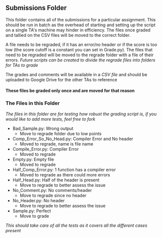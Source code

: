 ## Submissions Folder

This folder contains all of the submissions for a particular assignment. This should be run in batch as the overhead of starting and setting up the script on a single TA's machine may hinder in efficiency. The files once graded and tallied on the CSV files will be moved to the correct folder. 

A file needs to be regraded, if it has an error/no header or if the score is too low (the score cutoff is a constant you can set in Grade.py). The files that need to be regraded will be moved to the regrade folder with a file of their errors. <i> Future scripts can be created to divide the regrade files into folders for TAs to grade </i>

The grades and comments will be available in a <i>CSV file </i> and should be uploaded to Google Drive for the other TAs to reference

#### These files be graded only once and are moved for that reason

### The Files in this Folder
<i> The files in this folder are for testing how robust the grading script is, if you would like to add more tests, feel free to fork </i>

- Bad_Sample.py: Wrong output
	- Move to regrade folder due to low points
- Comp_Error_So_No_Head.py: Compiler Error and No header
	- Moved to regrade, name is file name
- Compile_Error.py: Compiler Error
	- Moved to regrade
- Empty.py: Empty file
	- Moved to regrade
- Half_Comp_Error.py: 1 function has a compiler error 
	- Moved to regrade as there could more errors 
- Half_Head.py: Half of the header is present
	- Move to regrade to better assess the issue
- No_Comment.py: No comments/header
	- Move to regrade since no header
- No_Header.py: No header
	- Move to regrade to better assess the issue
- Sample.py: Perfect
	- Move to grade 

<i> This should take care of all the tests as it covers all the different cases present </i>